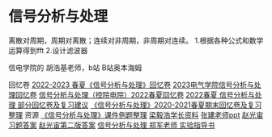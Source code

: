 # 信号分析与处理



离散对周期，周期对离散；连续对非周期，非周期对连续。
 1.根据各种公式和数学运算得到fft
 2.设计滤波器

 信电学院的 胡浩基老师，b站
 B站奥本海姆

 回忆卷
 [2022-2023 春夏《信号分析与处理》回忆卷](https://www.cc98.org/topic/5638145)
 [2023电气学院信号分析与处理回忆卷](https://www.cc98.org/topic/5637543)
 [信号分析与处理（控院电院）2022春夏回忆卷](https://www.cc98.org/topic/5352194)
 [2022春夏 信号分析与处理 部分回忆卷及复习建议](https://www.cc98.org/topic/5352226)
 [《信号分析与处理》2020-2021春夏期末回忆卷及复习整理](https://www.cc98.org/topic/5111712)
 资源 
 [《信号分析与处理》课件例题整理](https://www.cc98.org/topic/5642928)
 [梁毅浩学长资料](https://www.cc98.org/topic/5111712)
 [张建老师ppt](https://www.cc98.org/topic/5621768/postid/822283147)
 [赵光宙习题答案](https://wenku.baidu.com/view/c80a2f629b6648d7c1c746e5.html?_wkts_=1706713380659)
 [赵光宙第二版答案](https://www.cc98.org/topic/4838843)
 [信号分析与处理 郑军老师 实验指导书](https://www.cc98.org/topic/3930519)